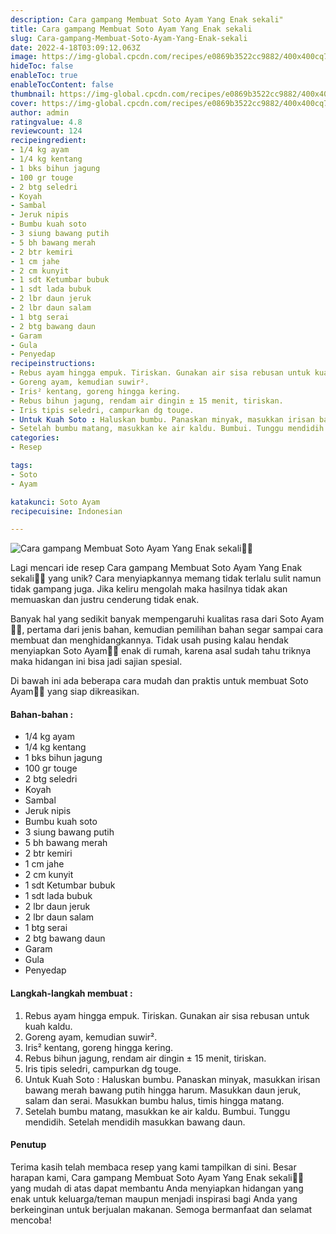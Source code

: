 ```yaml
---
description: Cara gampang Membuat Soto Ayam Yang Enak sekali"
title: Cara gampang Membuat Soto Ayam Yang Enak sekali
slug: Cara-gampang-Membuat-Soto-Ayam-Yang-Enak-sekali
date: 2022-4-18T03:09:12.063Z
image: https://img-global.cpcdn.com/recipes/e0869b3522cc9882/400x400cq70/photo.jpg
hideToc: false
enableToc: true
enableTocContent: false
thumbnail: https://img-global.cpcdn.com/recipes/e0869b3522cc9882/400x400cq70/photo.jpg
cover: https://img-global.cpcdn.com/recipes/e0869b3522cc9882/400x400cq70/photo.jpg
author: admin
ratingvalue: 4.8
reviewcount: 124
recipeingredient:
- 1/4 kg ayam
- 1/4 kg kentang
- 1 bks bihun jagung
- 100 gr touge
- 2 btg seledri
- Koyah
- Sambal
- Jeruk nipis
- Bumbu kuah soto
- 3 siung bawang putih
- 5 bh bawang merah
- 2 btr kemiri
- 1 cm jahe
- 2 cm kunyit
- 1 sdt Ketumbar bubuk
- 1 sdt lada bubuk
- 2 lbr daun jeruk
- 2 lbr daun salam
- 1 btg serai
- 2 btg bawang daun
- Garam
- Gula
- Penyedap
recipeinstructions:
- Rebus ayam hingga empuk. Tiriskan. Gunakan air sisa rebusan untuk kuah kaldu.
- Goreng ayam, kemudian suwir².
- Iris² kentang, goreng hingga kering.
- Rebus bihun jagung, rendam air dingin ± 15 menit, tiriskan.
- Iris tipis seledri, campurkan dg touge.
- Untuk Kuah Soto : Haluskan bumbu. Panaskan minyak, masukkan irisan bawang merah bawang putih hingga harum. Masukkan daun jeruk, salam dan serai. Masukkan bumbu halus, timis hingga matang.
- Setelah bumbu matang, masukkan ke air kaldu. Bumbui. Tunggu mendidih. Setelah mendidih masukkan bawang daun.
categories:
- Resep

tags:
- Soto
- Ayam

katakunci: Soto Ayam
recipecuisine: Indonesian

---
```


![Cara gampang Membuat Soto Ayam Yang Enak sekali👩‍🍳](https://img-global.cpcdn.com/recipes/e0869b3522cc9882/400x400cq70/photo.jpg)

Lagi mencari ide resep Cara gampang Membuat Soto Ayam Yang Enak sekali👩‍🍳 yang unik? Cara menyiapkannya memang tidak terlalu sulit namun tidak gampang juga. Jika keliru mengolah maka hasilnya tidak akan memuaskan dan justru cenderung tidak enak.

Banyak hal yang sedikit banyak mempengaruhi kualitas rasa dari Soto Ayam👩‍🍳, pertama dari jenis bahan, kemudian pemilihan bahan segar sampai cara membuat dan menghidangkannya. Tidak usah pusing kalau hendak menyiapkan Soto Ayam👩‍🍳 enak di rumah, karena asal sudah tahu triknya maka hidangan ini bisa jadi sajian spesial.

Di bawah ini ada beberapa cara mudah dan praktis untuk membuat Soto Ayam👩‍🍳 yang siap dikreasikan.

<!--inarticleads1-->

#### Bahan-bahan :

- 1/4 kg ayam
- 1/4 kg kentang
- 1 bks bihun jagung
- 100 gr touge
- 2 btg seledri
- Koyah
- Sambal
- Jeruk nipis
- Bumbu kuah soto
- 3 siung bawang putih
- 5 bh bawang merah
- 2 btr kemiri
- 1 cm jahe
- 2 cm kunyit
- 1 sdt Ketumbar bubuk
- 1 sdt lada bubuk
- 2 lbr daun jeruk
- 2 lbr daun salam
- 1 btg serai
- 2 btg bawang daun
- Garam
- Gula
- Penyedap

<!--inarticleads2-->

#### Langkah-langkah membuat :

1. Rebus ayam hingga empuk. Tiriskan. Gunakan air sisa rebusan untuk kuah kaldu.
1. Goreng ayam, kemudian suwir².
1. Iris² kentang, goreng hingga kering.
1. Rebus bihun jagung, rendam air dingin ± 15 menit, tiriskan.
1. Iris tipis seledri, campurkan dg touge.
1. Untuk Kuah Soto : Haluskan bumbu. Panaskan minyak, masukkan irisan bawang merah bawang putih hingga harum. Masukkan daun jeruk, salam dan serai. Masukkan bumbu halus, timis hingga matang.
1. Setelah bumbu matang, masukkan ke air kaldu. Bumbui. Tunggu mendidih. Setelah mendidih masukkan bawang daun.

#### Penutup

Terima kasih telah membaca resep yang kami tampilkan di sini. Besar harapan kami, Cara gampang Membuat Soto Ayam Yang Enak sekali👩‍🍳 yang mudah di atas dapat membantu Anda menyiapkan hidangan yang enak untuk keluarga/teman maupun menjadi inspirasi bagi Anda yang berkeinginan untuk berjualan makanan. Semoga bermanfaat dan selamat mencoba!